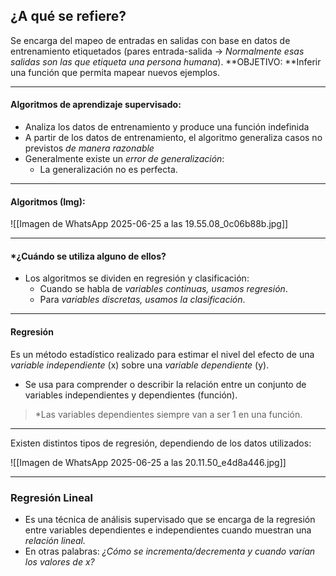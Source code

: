 ## ¿A qué se refiere?

Se encarga del mapeo de entradas en salidas con  base en datos de entrenamiento etiquetados (pares entrada-salida -> *Normalmente esas salidas son las que etiqueta una persona humana*).
**OBJETIVO: **Inferir una función que permita mapear nuevos ejemplos.

---

#### Algoritmos de aprendizaje supervisado:

- Analiza los datos de entrenamiento y produce una función indefinida
- A partir de los datos de entrenamiento, el algoritmo generaliza casos no previstos *de manera razonable*
- Generalmente existe un *error de generalización*:
	- La generalización no es perfecta.

---
#### Algoritmos (Img):

![[Imagen de WhatsApp 2025-06-25 a las 19.55.08_0c06b88b.jpg]]

---

#### *¿Cuándo se utiliza alguno de ellos?

- Los algoritmos se dividen en regresión y clasificación:
	- Cuando se habla de *variables continuas, usamos regresión*.
	- Para *variables discretas, usamos la clasificación*.

---

#### Regresión

Es un método estadístico realizado para estimar el nivel del efecto de una *variable independiente* (x) sobre una *variable dependiente* (y).

- Se usa para comprender o describir la relación entre un conjunto de variables independientes y dependientes (función).

>*Las variables dependientes siempre van a ser 1 en una función.

---

Existen distintos tipos de regresión, dependiendo de los datos utilizados:

![[Imagen de WhatsApp 2025-06-25 a las 20.11.50_e4d8a446.jpg]]

---

### Regresión Lineal

- Es una técnica de análisis supervisado que se encarga de la regresión entre variables dependientes e independientes cuando muestran una *relación lineal.*
- En otras palabras: *¿Cómo se incrementa/decrementa y cuando varían los valores de x?*

